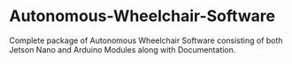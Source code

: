 # Autonomous-Wheelchair-Software
Complete package of Autonomous Wheelchair Software consisting of both Jetson Nano and Arduino Modules along with Documentation.
